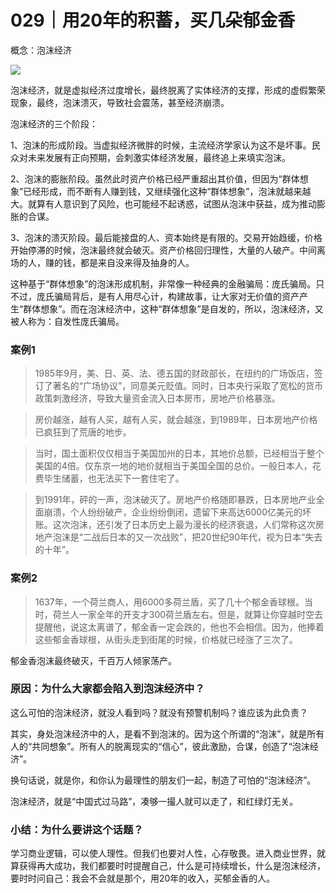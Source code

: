 # 029｜用20年的积蓄，买几朵郁金香

概念：泡沫经济

![](../img/88661d198f95358acb5f49959fffc421.jpg)

泡沫经济，就是虚拟经济过度增长，最终脱离了实体经济的支撑，形成的虚假繁荣现象，最终，泡沫溃灭，导致社会震荡，甚至经济崩溃。

泡沫经济的三个阶段：

1、泡沫的形成阶段。当虚拟经济微胖的时候，主流经济学家认为这不是坏事。民众对未来发展有正向预期，会刺激实体经济发展，最终追上来填实泡沫。

2、泡沫的膨胀阶段。虽然此时资产价格已经严重超出其价值，但因为“群体想象”已经形成，而不断有人赚到钱，又继续强化这种“群体想象”，泡沫就越来越大。就算有人意识到了风险，也可能经不起诱惑，试图从泡沫中获益，成为推动膨胀的合谋。

3、泡沫的溃灭阶段。最后能接盘的人、资本始终是有限的。交易开始趋缓，价格开始停滞的时候，泡沫最终就会破灭。资产价格回归理性，大量的人破产。中间离场的人，赚的钱，都是来自没来得及抽身的人。

这种基于“群体想象”的泡沫形成机制，非常像一种经典的金融骗局：庞氏骗局。只不过，庞氏骗局背后，是有人用尽心计，构建故事，让大家对无价值的资产产生“群体想象”。而在泡沫经济中，这种“群体想象”是自发的，所以，泡沫经济，又被人称为：自发性庞氏骗局。

### 案例1

> 1985年9月，美、日、英、法、德五国的财政部长，在纽约的广场饭店，签订了著名的“广场协议”，同意美元贬值。同时，日本央行采取了宽松的货币政策刺激经济，导致大量资金流入日本房市，房地产价格暴涨。

> 房价越涨，越有人买，越有人买，就会越涨，到1989年，日本房地产价格已疯狂到了荒唐的地步。

> 当时，国土面积仅仅相当于美国加州的日本，其地价总额，已经相当于整个美国的4倍。仅东京一地的地价就相当于美国全国的总价。一般日本人，花费毕生储蓄，也无法买下一套住宅了。

> 到1991年，砰的一声，泡沫破灭了。房地产价格随即暴跌，日本房地产业全面崩溃，个人纷纷破产，企业纷纷倒闭，遗留下来高达6000亿美元的坏账。这次泡沫，还引发了日本历史上最为漫长的经济衰退，人们常称这次房地产泡沫是“二战后日本的又一次战败”，把20世纪90年代，视为日本“失去的十年”。

### 案例2

> 1637年，一个荷兰商人，用6000多荷兰盾，买了几十个郁金香球根。当时，荷兰人一家全年的开支才300荷兰盾左右。但是，就算让你穿越时空去提醒他，说这太离谱了，郁金香一定会跌的，他也不会相信。因为，他捧着这些郁金香球根，从街头走到街尾的时候，价格就已经涨了三次了。

郁金香泡沫最终破灭，千百万人倾家荡产。

### 原因：为什么大家都会陷入到泡沫经济中？

这么可怕的泡沫经济，就没人看到吗？就没有预警机制吗？谁应该为此负责？

其实，身处泡沫经济中的人，是看不到泡沫的。因为这个所谓的“泡沫”，就是所有人的“共同想象”。所有人的脱离现实的“信心”，彼此激励，合谋，创造了“泡沫经济”。

换句话说，就是你，和你认为最理性的朋友们一起，制造了可怕的“泡沫经济”。

泡沫经济，就是“中国式过马路”，凑够一撮人就可以走了，和红绿灯无关。

### 小结：为什么要讲这个话题？

学习商业逻辑，可以使人理性。但我们也要对人性，心存敬畏。进入商业世界，就算获得再大成功，我们都要时时提醒自己，什么是可持续增长，什么是泡沫经济，要时时问自己：我会不会就是那个，用20年的收入，买郁金香的人。
